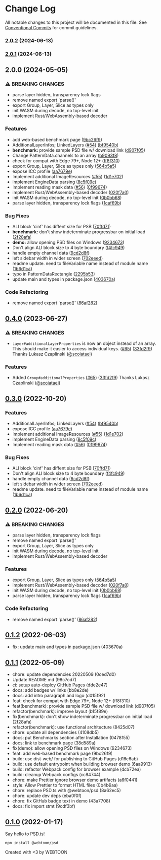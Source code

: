 # Change Log

All notable changes to this project will be documented in this file.
See [Conventional Commits](https://conventionalcommits.org) for commit guidelines.

### [2.0.2](https://github.com/mudstack/psd/compare/2.0.0...2.0.2) (2024-06-13)

### [2.0.1](https://github.com/mudstack/psd/compare/2.0.0...2.0.1) (2024-06-13)

## 2.0.0 (2024-05-05)


### ⚠ BREAKING CHANGES

* parse layer hidden, transparency lock flags
* remove named export 'parse()'
* export Group, Layer, Slice as types only
* init WASM during decode, no top-level init
* implement Rust/WebAssembly-based decoder

### Features

* add web-based benchmark page ([9bc26f9](https://github.com/mudstack/psd/commit/9bc26f9921585acabab6c31cafcbff441623e03e))
* AdditionalLayerInfos; LinkedLayers ([#54](https://github.com/mudstack/psd/issues/54)) ([bf9540b](https://github.com/mudstack/psd/commit/bf9540b784e23dcfe49b30fdba2931177d500ae2))
* **benchmark:** provide sample PSD file w/ download link ([d907f05](https://github.com/mudstack/psd/commit/d907f0587ff50213751e14fb8f73f74957091a32))
* Change PatternData.channels to an array ([b9093f8](https://github.com/mudstack/psd/commit/b9093f8e5ee5f5f5a6868c4590293265f7f775bb))
* check for compat with Edge 79+, Node 12+ ([ff8f310](https://github.com/mudstack/psd/commit/ff8f310c3f77c4f09675f651e4db64ccb74e5cde))
* export Group, Layer, Slice as types only ([564b5a5](https://github.com/mudstack/psd/commit/564b5a5a7a87c40458e837c70902164d3e283660))
* expose ICC profile ([aa7679e](https://github.com/mudstack/psd/commit/aa7679e6e79e22b8ea8ff8a8d4414cc90d6d7bf7))
* Implement additional ImageResources ([#55](https://github.com/mudstack/psd/issues/55)) ([1d1e702](https://github.com/mudstack/psd/commit/1d1e70234282e09da2404132368d5bbbb4d31aa5))
* implement EngineData parsing ([8c5f09c](https://github.com/mudstack/psd/commit/8c5f09cf5b0338cda1344b56dd1aa9b1979da195))
* Implement reading mask data ([#56](https://github.com/mudstack/psd/issues/56)) ([0f99674](https://github.com/mudstack/psd/commit/0f9967493297a139d4773b1bb63991a6d8ae6b72))
* implement Rust/WebAssembly-based decoder ([020f7a0](https://github.com/mudstack/psd/commit/020f7a00e9244a8b5c7cc30d8c68b62b2574a969))
* init WASM during decode, no top-level init ([0b0bb68](https://github.com/mudstack/psd/commit/0b0bb6822859c034ab8fb6345a7f301c249b0b44))
* parse layer hidden, transparency lock flags ([1caf69b](https://github.com/mudstack/psd/commit/1caf69b927cde01609e8b26a68c40eae80d58606))


### Bug Fixes

* ALI block 'cinf' has diffent size for PSB ([70ffd71](https://github.com/mudstack/psd/commit/70ffd7107490400a6d4d5f9a595e8e0b95e60c91))
* **benchmark:** don't show indeterminate progressbar on initial load ([2f28afa](https://github.com/mudstack/psd/commit/2f28afa0a0cc0da69a4172809a750b2f73d2a288))
* **demo:** allow opening PSD files on Windows ([9234673](https://github.com/mudstack/psd/commit/9234673d2a1100f06d10cbf45dc5957c125c1194))
* Don't align ALI block size to 4 byte boundary ([f4fc949](https://github.com/mudstack/psd/commit/f4fc9497d2826aeaed17910194dc9e8f7130ebe9))
* handle empty channel data ([9cd2d8f](https://github.com/mudstack/psd/commit/9cd2d8f1caeeed778a9c902892f524d2d96b3f1b))
* left sidebar width in wider screen ([702eeed](https://github.com/mudstack/psd/commit/702eeed01ae1da5338cf7aeb2b45002cb33c45ef))
* readme update. need to fileVariable name instead of module name ([1b6d1ca](https://github.com/mudstack/psd/commit/1b6d1ca25d295bf2956191f466d358bc4a823a59))
* typo in PatternDataRectangle ([2295b53](https://github.com/mudstack/psd/commit/2295b5320cbf0de335aad2f107bef35698d1e6fb))
* update main and types in package.json ([403670a](https://github.com/mudstack/psd/commit/403670abe032f15d1f9755935a90d04c2b33e2f3))


### Code Refactoring

* remove named export 'parse()' ([86af282](https://github.com/mudstack/psd/commit/86af282efa6b4bef05f8ea6148461230bf01ab28))

## [0.4.0](https://github.com/webtoon/psd/compare/0.3.0...0.4.0) (2023-06-27)

### ⚠ BREAKING CHANGES

- `Layer#additionalLayerProperties` is now an object instead of an array.
  This should make it easier to access individual keys. ([#65](https://github.com/webtoon/psd/pull/65)) ([33fd2f9](https://github.com/webtoon/psd/commit/33fd2f9ffc7fd6c6dff31fd05885781fc9038a51))
  Thanks Lukasz Czaplinski ([@scoiatael](https://github.com/scoiatael))

### Features

- Added `Group#additionalProperties` ([#65](https://github.com/webtoon/psd/pull/65)) ([33fd2f9](https://github.com/webtoon/psd/commit/33fd2f9ffc7fd6c6dff31fd05885781fc9038a51))
  Thanks Lukasz Czaplinski ([@scoiatael](https://github.com/scoiatael))

## [0.3.0](https://github.com/webtoon/psd/compare/0.2.0...0.3.0) (2022-10-20)

### Features

- AdditionalLayerInfos; LinkedLayers ([#54](https://github.com/webtoon/psd/issues/54)) ([bf9540b](https://github.com/webtoon/psd/commit/bf9540b784e23dcfe49b30fdba2931177d500ae2))
- expose ICC profile ([aa7679e](https://github.com/webtoon/psd/commit/aa7679e6e79e22b8ea8ff8a8d4414cc90d6d7bf7))
- Implement additional ImageResources ([#55](https://github.com/webtoon/psd/issues/55)) ([1d1e702](https://github.com/webtoon/psd/commit/1d1e70234282e09da2404132368d5bbbb4d31aa5))
- implement EngineData parsing ([8c5f09c](https://github.com/webtoon/psd/commit/8c5f09cf5b0338cda1344b56dd1aa9b1979da195))
- Implement reading mask data ([#56](https://github.com/webtoon/psd/issues/56)) ([0f99674](https://github.com/webtoon/psd/commit/0f9967493297a139d4773b1bb63991a6d8ae6b72))

### Bug Fixes

- ALI block 'cinf' has diffent size for PSB ([70ffd71](https://github.com/webtoon/psd/commit/70ffd7107490400a6d4d5f9a595e8e0b95e60c91))
- Don't align ALI block size to 4 byte boundary ([f4fc949](https://github.com/webtoon/psd/commit/f4fc9497d2826aeaed17910194dc9e8f7130ebe9))
- handle empty channel data ([9cd2d8f](https://github.com/webtoon/psd/commit/9cd2d8f1caeeed778a9c902892f524d2d96b3f1b))
- left sidebar width in wider screen ([702eeed](https://github.com/webtoon/psd/commit/702eeed01ae1da5338cf7aeb2b45002cb33c45ef))
- readme update. need to fileVariable name instead of module name ([1b6d1ca](https://github.com/webtoon/psd/commit/1b6d1ca25d295bf2956191f466d358bc4a823a59))

## [0.2.0](https://github.com/webtoon/psd/compare/0.1.2...0.2.0) (2022-06-20)

### ⚠ BREAKING CHANGES

- parse layer hidden, transparency lock flags
- remove named export 'parse()'
- export Group, Layer, Slice as types only
- init WASM during decode, no top-level init
- implement Rust/WebAssembly-based decoder

### Features

- export Group, Layer, Slice as types only ([564b5a5](https://github.com/webtoon/psd/commit/564b5a5a7a87c40458e837c70902164d3e283660))
- implement Rust/WebAssembly-based decoder ([020f7a0](https://github.com/webtoon/psd/commit/020f7a00e9244a8b5c7cc30d8c68b62b2574a969))
- init WASM during decode, no top-level init ([0b0bb68](https://github.com/webtoon/psd/commit/0b0bb6822859c034ab8fb6345a7f301c249b0b44))
- parse layer hidden, transparency lock flags ([1caf69b](https://github.com/webtoon/psd/commit/1caf69b927cde01609e8b26a68c40eae80d58606))

### Code Refactoring

- remove named export 'parse()' ([86af282](https://github.com/webtoon/psd/commit/86af282efa6b4bef05f8ea6148461230bf01ab28))

## [0.1.2](https://github.com/webtoon/psd/compare/0.1.1...0.1.2) (2022-06-03)

- fix: update main and types in package.json (403670a)

## [0.1.1](https://github.com/webtoon/psd/compare/0.1.0...0.1.1) (2022-05-09)

- chore: update dependencies 20220509 (0ced7d0)
- Update README.md (98c7cd7)
- ci: setup auto-deploy GitHub Pages (dde2e47)
- docs: add badges w/ links (bb8e2de)
- docs: add intro paragraph and logo (d015f92)
- feat: check for compat with Edge 79+, Node 12+ (ff8f310)
- feat(benchmark): provide sample PSD file w/ download link (d907f05)
- refactor(benchmark): improve layout (b15f89e)
- fix(benchmark): don't show indeterminate progressbar on initial load (2f28afa)
- refactor(benchmark): use functional architecture (8425d07)
- chore: update all dependencies (4108db5)
- docs: put Benchmarks section after Installation (0478f55)
- docs: link to benchmark page (38d589a)
- fix(demo): allow opening PSD files on Windows (9234673)
- feat: add web-based benchmark page (9bc26f9)
- build: use dist-web/ for publishing to GitHub Pages (d16c6ab)
- build: use default entrypoint when building browser demo (6aa9913)
- build: refactor Webpack config for browser example (dcb72ea)
- build: cleanup Webpack configs (cc84744)
- chore: make Prettier ignore browser demo artifacts (a6f0441)
- style: Allow Prettier to format HTML files (0b4b9aa)
- chore: replace PSD.ts with @webtoon/psd (8a62ec5)
- chore: update dev deps (eba0f0f)
- chore: fix GitHub badge text in demo (43a7708)
- docs: fix import stmt (9cdf3bf)

## [0.1.0](https://github.com/webtoon/psd/tree/0.1.0) (2022-01-17)

Say hello to PSD.ts!

```
npm install @webtoon/psd
```

Created with <3 by WEBTOON